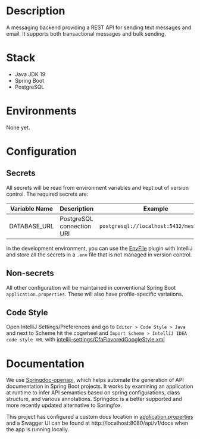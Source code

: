 # Description
A messaging backend providing a REST API for sending text messages and email.
It supports both transactional messages and bulk sending.

# Stack
- Java JDK 19
- Spring Boot
- PostgreSQL

# Environments
None yet.

# Configuration
## Secrets
All secrets will be read from environment variables and kept out of version control. The required secrets are:

| Variable Name | Description               | Example                                 |
|---------------|---------------------------|-----------------------------------------|
| DATABASE_URL  | PostgreSQL connection URI | `postgresql://localhost:5432/messaging` |


In the development environment, you can use the [EnvFile](https://plugins.jetbrains.com/plugin/7861-envfile) plugin with
IntelliJ and store all the secrets in a `.env` file that is not managed in version control.

## Non-secrets

All other configuration will be maintained in conventional Spring Boot `application.properties`.
These will also have profile-specific variations.

## Code Style

Open IntelliJ Settings/Preferences and go to `Editor > Code Style > Java` and next to Scheme hit the
cogwheel and `Import Scheme > IntelliJ IDEA code style XML` with
[intellij-settings/CfaFlavoredGoogleStyle.xml](intellij-settings/CfaFlavoredGoogleStyle.xml)

# Documentation

We use [Springdoc-openapi](https://springdoc.org/v2), which helps automate the generation of API
documentation in Spring Boot projects. It works by examining an application at runtime to infer API
semantics based on spring configurations, class structure, and various annotations. Springdoc is a
better supported and more recently updated alternative to Springfox.

This project has configured a custom docs location in
[application.properties](src/main/resources/application.properties) and a Swagger UI can be found at
http://localhost:8080/api/v1/docs when the app is running locally.

